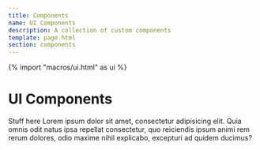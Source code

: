 ```yaml
---
title: Components
name: UI Components
description: A collection of custom components
template: page.html
section: components
---
```

{% import "macros/ui.html" as ui %}

# UI Components

Stuff here Lorem ipsum dolor sit amet, consectetur adipisicing elit. Quia omnis odit natus ipsa repellat consectetur, quo reiciendis ipsum animi rem rerum dolores, odio maxime nihil explicabo, excepturi ad quidem ducimus?